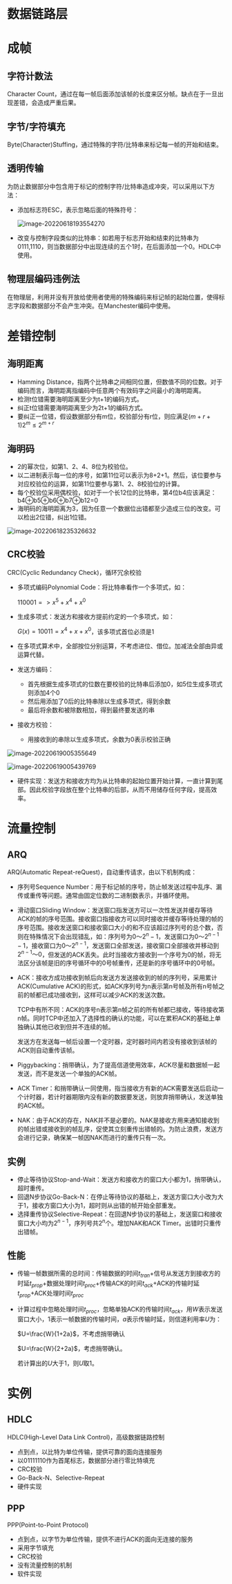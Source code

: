 # 数据链路层

# 成帧

## 字符计数法

Character Count，通过在每一帧后面添加该帧的长度来区分帧。缺点在于一旦出现差错，会造成严重后果。

## 字节/字符填充

Byte(Character)Stuffing，通过特殊的字符/比特串来标记每一帧的开始和结束。

## 透明传输

为防止数据部分中包含用于标记的控制字符/比特串造成冲突，可以采用以下方法：

- 添加标志符ESC，表示忽略后面的特殊符号：

  ![image-20220618193554270](media/%E6%95%B0%E6%8D%AE%E9%93%BE%E8%B7%AF%E5%B1%82/image-20220618193554270.png)

- 改变与控制字段类似的比特串：如若用于标志开始和结束的比特串为0111,1110，则当数据部分中出现连续的五个1时，在后面添加一个0。HDLC中使用。

## 物理层编码违例法

在物理层，利用并没有开放给使用者使用的特殊编码来标记帧的起始位置，使得标志字段和数据部分不会产生冲突。在Manchester编码中使用。

# 差错控制

## 海明距离

- Hamming Distance，指两个比特串之间相同位置，但数值不同的位数。对于编码而言，海明距离指编码中任意两个有效码字之间最小的海明距离。
- 检测t位错需要海明距离至少为t+1的编码方式。
- 纠正t位错需要海明距离至少为2t+1的编码方式。
- 要纠正一位错，假设数据部分有m位，校验部分有r位，则应满足$(m+r+1)2^m\le2^{m+r}$

## 海明码

- 2的幂次位，如第1、2、4、8位为校验位。
- 以二进制表示每一位的序号，如第11位可以表示为8+2+1。然后，该位要参与对应校验位的运算，如第11位要参与第1、2、8校验位的计算。
- 每个校验位采用偶校验，如对于一个长12位的比特串，第4位b4应该满足：b4⊕b5⊕b6⊕b7⊕b12=0
- 海明码的海明距离为3，因为任意一个数据位出错都至少造成三位的改变。可以检出2位错，纠出1位错。

![image-20220618235326632](media/%E6%95%B0%E6%8D%AE%E9%93%BE%E8%B7%AF%E5%B1%82/image-20220618235326632.png)

## CRC校验

CRC(Cyclic Redundancy Check)，循环冗余校验

- 多项式编码Polynomial Code：将比特串看作一个多项式，如：

  $110001=>x^5+x^4+x^0$

- 生成多项式：发送方和接收方提前约定的一个多项式，如：

  $G(x)=10011=x^4+x+x^0$，该多项式首位必须是1

- 在多项式算术中，全部按位分别运算，不考虑进位、借位。加减法全部由异或运算代替。

- 发送方编码：
  - 首先根据生成多项式的位数在要校验的比特串后添加0，如5位生成多项式则添加4个0
  - 然后用添加了0后的比特串除以生成多项式，得到余数
  - 最后将余数和被除数相加，得到最终要发送的串
- 接收方校验：
  - 用接收到的串除以生成多项式，余数为0表示校验正确

![image-20220619005355649](media/%E6%95%B0%E6%8D%AE%E9%93%BE%E8%B7%AF%E5%B1%82/image-20220619005355649.png)

![image-20220619005439769](media/%E6%95%B0%E6%8D%AE%E9%93%BE%E8%B7%AF%E5%B1%82/image-20220619005439769.png)

- 硬件实现：发送方和接收方均为从比特串的起始位置开始计算，一直计算到尾部。因此校验字段放在整个比特串的后部，从而不用储存任何字段，提高效率。

# 流量控制

## ARQ

ARQ(Automatic Repeat-reQuest)，自动重传请求，由以下机制构成：

- 序列号Sequence Number：用于标记帧的序号，防止帧发送过程中乱序、漏传或重传等问题。通常由固定位数的二进制数表示，并循环使用。

- 滑动窗口Sliding Window：发送窗口指发送方可以一次性发送并缓存等待ACK的帧的序号范围。接收窗口指接收方可以同时接收并缓存等待处理的帧的序号范围。接收发送窗口和接收窗口大小的和不应该超过序列号的总个数，否则在特殊情况下会出现错乱，如：序列号为$0～2^n-1$，发送窗口为$0～2^{n-1}-1$，接收窗口为$0～2^{n-1}$，发送窗口全部发送，接收窗口全部接收并移动到$2^{n-1}～0$，但发送的ACK丢失。此时当接收方接收到一个序号为0的帧，将无法区分该帧是旧的序号循环中的0号帧重传，还是新的序号循环中的0号帧。

- ACK：接收方成功接收到帧后向发送方发送接收到的帧的序列号，采用累计ACK(Cumulative ACK)的形式，如ACK序列号为n表示第n号帧及所有n号帧之前的帧都已成功接收到，这样可以减少ACK的发送次数。

  TCP中有所不同：ACK的序号n表示第n帧之前的所有帧都已接收，等待接收第n帧。同时TCP中还加入了选择性的确认的功能，可以在累积ACK的基础上单独确认其他已收到但并不连续的帧。

  发送方在发送每一帧后设置一个定时器，定时器时间内若没有接收到该帧的ACK则自动重传该帧。

- Piggybacking：捎带确认，为了提高信道使用效率，ACK尽量和数据帧一起发送，而不是发送一个单独的ACK帧。

- ACK Timer：和捎带确认一同使用，指当接收方有新的ACK需要发送后启动一个计时器，若计时器期限内没有新的数据要发送，则放弃捎带确认，发送单独的ACK帧。

- NAK：由于ACK的存在，NAK并不是必要的。NAK是接收方用来通知接收到的帧出错或接收到的帧乱序，促使其立刻重传出错帧的。为防止浪费，发送方会进行记录，确保某一帧因NAK而进行的重传只有一次。

## 实例

- 停止等待协议Stop-and-Wait：发送方和接收方的窗口大小都为1，捎带确认，超时重传。
- 回退N步协议Go-Back-N：在停止等待协议的基础上，发送方窗口大小改为大于1，接收方窗口大小为1，超时则从出错的帧开始全部重发。
- 选择重传协议Selective-Repeat：在回退N步协议的基础上，发送窗口和接收窗口大小均为$2^{n-1}$，序列号共$2^n$个。增加NAK和ACK Timer。出错时只重传出错帧。

## 性能

- 传输一帧数据所需的总时间：传输数据的时间$t_{tran}$+信号从发送方到接收方的时延$t_{prop}$+数据处理时间$t_{proc}$+传输ACK的时间$t_{ack}$+ACK的传输时延$t_{prop}$+ACK处理时间$t_{proc}$

- 计算过程中忽略处理时间$t_{proc}$，忽略单独ACK的传输时间$t_{ack}$，用$W$表示发送窗口大小，$1$表示一帧数据的传输时间，$a$表示传输时延，则信道利用率$U$为：

  $U=\frac{W}{1+2a}$，不考虑捎带确认

  $U=\frac{W}{2+2a}$，考虑捎带确认。

  若计算出的$U$大于1，则$U$取1。

# 实例

## HDLC

HDLC(High-Level Data Link Control)，高级数据链路控制

- 点到点，以比特为单位传输，提供可靠的面向连接服务
- 以01111110作为首尾标志，数据部分进行零比特填充
- CRC校验
- Go-Back-N、Selective-Repeat
- 硬件实现

## PPP

PPP(Point-to-Point Protocol)

- 点到点，以字节为单位传输，提供不进行ACK的面向无连接的服务
- 采用字节填充
- CRC校验
- 没有流量控制的机制
- 软件实现